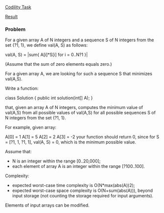 [Codility Task](https://codility.com/demo/take-sample-test/delta2011/)

[Result](https://codility.com/demo/results/training7T5XQG-8TF/)

### Problem

For a given array A of N integers and a sequence S of N integers from the set {?1, 1}, we define val(A, S) as follows:

val(A, S) = |sum{ A[i]*S[i] for i = 0..N?1 }|

(Assume that the sum of zero elements equals zero.)

For a given array A, we are looking for such a sequence S that minimizes val(A,S).

Write a function:

class Solution { public int solution(int[] A); }

that, given an array A of N integers, computes the minimum value of val(A,S) from all possible values of val(A,S) for all possible sequences S of N integers from the set {?1, 1}.

For example, given array:

  A[0] =  1
  A[1] =  5
  A[2] =  2
  A[3] = -2
your function should return 0, since for S = [?1, 1, ?1, 1], val(A, S) = 0, which is the minimum possible value.

Assume that:

* N is an integer within the range [0..20,000];
* each element of array A is an integer within the range [?100..100].

Complexity:

* expected worst-case time complexity is O(N*max(abs(A))2);
* expected worst-case space complexity is O(N+sum(abs(A))), beyond input storage (not counting the storage required for input arguments).

Elements of input arrays can be modified.

